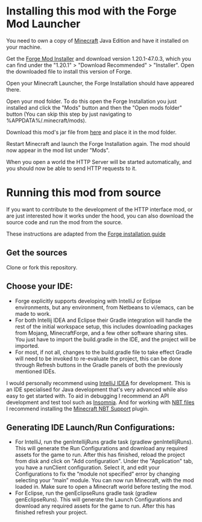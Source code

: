 # Installing this mod with the Forge Mod Launcher

You need to own a copy of [Minecraft](https://www.minecraft.net/) Java Edition and have it installed on your machine.

Get the [Forge Mod Installer](https://files.minecraftforge.net/) and download version 1.20.1-47.0.3, which you can find under the "1.20.1" > "Download Recommended" > "Installer". Open the downloaded file to install this version of Forge.

Open your Minecraft Launcher, the Forge Installation should have appeared there.

Open your mod folder. To do this open the Forge Installation you just installed and click the "Mods" button and then the "Open mods folder" button (You can skip this step by just navigating to %APPDATA%/.minecraft/mods).

Download this mod's jar file from [here](https://github.com/Niels-NTG/gdmc_http_interface/releases/latest) and place it in the mod folder.

Restart Minecraft and launch the Forge Installation again. The mod should now appear in the mod list under "Mods".

When you open a world the HTTP Server will be started automatically, and you should now be able to send HTTP requests to it.

# Running this mod from source

If you want to contribute to the development of the HTTP interface mod, or are just interested how it works under the hood, you can also download the source code and run the mod from the source.

These instructions are adapted from the [Forge installation guide](https://docs.minecraftforge.net/en/1.19.x/gettingstarted/#getting-started-with-forge)

## Get the sources

Clone or fork this repository.

## Choose your IDE:

- Forge explicitly supports developing with IntelliJ or Eclipse environments, but any environment, from Netbeans to vi/emacs, can be made to work.
- For both Intellij IDEA and Eclipse their Gradle integration will handle the rest of the initial workspace setup, this includes downloading packages from Mojang, MinecraftForge, and a few other software sharing sites.
You just have to import the build.gradle in the IDE, and the project will be imported.
- For most, if not all, changes to the build.gradle file to take effect Gradle will need to be invoked to re-evaluate the project, this can be done through Refresh buttons in the Gradle panels of both the previously mentioned IDEs.

I would personally recommend using [IntelliJ IDEA](https://www.jetbrains.com/idea/) for development. This is an IDE specialised for Java development that's very advanced while also easy to get started with. To aid in debugging I recommend an API development and test tool such as [Insomnia](https://insomnia.rest/). And for working with [NBT files](https://minecraft.wiki/w/NBT_format) I recommend installing the [Minecraft NBT Support](https://plugins.jetbrains.com/plugin/12839-minecraft-nbt-support) plugin.

## Generating IDE Launch/Run Configurations:

- For IntelliJ, run the genIntellijRuns gradle task (gradlew genIntellijRuns). This will generate the Run Configurations and download any required assets for the game to run. After this has finished, reload the project from disk and click on "Add configuration". Under the "Application" tab, you have a runClient configuration. Select it, and edit your Configurations to fix the “module not specified” error by changing selecting your “main” module. You can now run Minecraft, with the mod loaded in. Make sure to open a Minecraft world before testing the mod.
- For Eclipse, run the genEclipseRuns gradle task (gradlew genEclipseRuns). This will generate the Launch Configurations and download any required assets for the game to run. After this has finished refresh your project.

